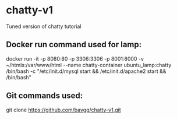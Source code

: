 # chatty-v1
Tuned version of chatty tutorial 


## Docker run command used for lamp:
docker run -it -p 8080:80 -p 3306:3306 -p 8001:8000 -v ~/htmls:/var/www/html --name chatty-container ubuntu_lamp:chatty /bin/bash -c "/etc/init.d/mysql start && /etc/init.d/apache2 start && /bin/bash"


## Git commands used:
 git clone https://github.com/bavgg/chatty-v1.git
